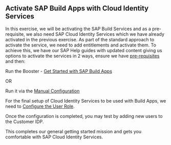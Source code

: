 ## Activate SAP Build Apps with Cloud Identity Services 

In this exercise, we will be activating the SAP Build Services and as a pre-requisite, we also need SAP Cloud Identity Services which we have already activated in the previous exercise. As part of the standard approach to activate the service, we need to add entitlements and activate them. To achieve this, we have our SAP Help guides with updated content giving us options to activate the services in 2 ways, ensure we have [pre-requisites](https://help.sap.com/docs/build-apps/service-guide/prerequisites) and then: 

Run the Booster - [Get Started with SAP Build Apps](https://help.sap.com/docs/build-apps/service-guide/booster-automatic-configuration) 

OR 

Run it via the [Manual Configuration](https://help.sap.com/docs/build-apps/service-guide/manual-configuration) 

For the final setup of Cloud Identity Services to be used with Build Apps, we need to [Configure the User Role](https://help.sap.com/docs/build-apps/service-guide/configuring-user-roles). 

Once the configuration is completed, you may test by adding new users to the Customer IDP.  

This completes our general getting started mission and gets you comfortable with SAP Cloud Identity Services.
